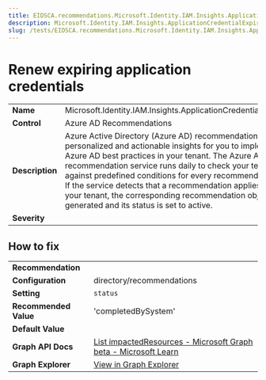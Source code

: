 ```yaml
---
title: EIDSCA.recommendations.Microsoft.Identity.IAM.Insights.ApplicationCredentialExpiry
description: Microsoft.Identity.IAM.Insights.ApplicationCredentialExpiry - Renew expiring application credentials
slug: /tests/EIDSCA.recommendations.Microsoft.Identity.IAM.Insights.ApplicationCredentialExpiry
---
```


# Renew expiring application credentials



| | |
|-|-|
| **Name** | Microsoft.Identity.IAM.Insights.ApplicationCredentialExpiry |
| **Control** | Azure AD Recommendations |
| **Description** | Azure Active Directory (Azure AD) recommendations are personalized and actionable insights for you to implement Azure AD best practices in your tenant. The Azure AD recommendation service runs daily to check your tenant against predefined conditions for every recommendation. If the service detects that a recommendation applies to your tenant, the corresponding recommendation object is generated and its status is set to active. |
| **Severity** |  |

## How to fix
| | |
|-|-|
| **Recommendation** |  |
| **Configuration** | directory/recommendations |
| **Setting** | `status` |
| **Recommended Value** | 'completedBySystem' |
| **Default Value** |  |
| **Graph API Docs** | [List impactedResources - Microsoft Graph beta - Microsoft Learn](https://learn.microsoft.com/en-us/graph/api/recommendation-list-impactedresources) |
| **Graph Explorer** | [View in Graph Explorer](https://developer.microsoft.com/en-us/graph/graph-explorer?request=directory/recommendations&method=GET&version=beta&GraphUrl=https://graph.microsoft.com) |



